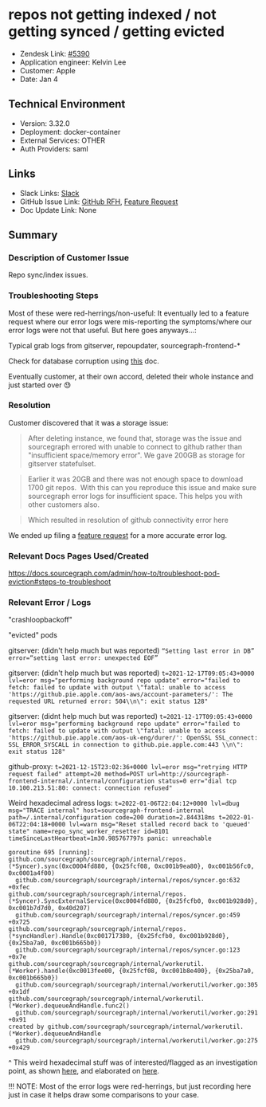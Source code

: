 
# repos not getting indexed / not getting synced / getting evicted <!-- Ticket Title  Hint: include keywords to make it searchable -->

- Zendesk Link: [#5390](https://sourcegraph.zendesk.com/agent/tickets/5390)
- Application engineer: Kelvin Lee
- Customer: Apple <!-- Redact if this contains personally identifying information -->
- Date: Jan 4

<!-- Data populated from integration, speak to Ben Gordon or Michael Bali if not working -->
<!-- During Internal team trial, fill missing data manually (we are waiting for all data to sync) -->

## Technical Environment
- Version: 3.32.0​
- Deployment: docker-container
- External Services: OTHER
- Auth Providers: saml


## Links
<!-- Data for application engineer manual entry -->
- Slack Links: [Slack](https://sourcegraph.slack.com/archives/C01NM1WFVH8/p1641408184019500)
- GitHub Issue Link: [GitHub RFH](https://github.com/sourcegraph/customer/issues/615), [Feature Request](https://github.com/sourcegraph/sourcegraph/issues/29588)
- Doc Update Link: None

## Summary
### Description of Customer Issue
Repo sync/index issues.

### Troubleshooting Steps
Most of these were red-herrings/non-useful: It eventually led to a feature request where our error logs were mis-reporting the symptoms/where our error logs were not that useful. But here goes anyways...:

Typical grab logs from gitserver, repoupdater, sourcegraph-frontend-*

Check for database corruption using [this](https://docs.sourcegraph.com/admin/migration/3_31#check-for-prior-index-corruption-before-upgrading) doc.

Eventually customer, at their own accord, deleted their whole instance and just started over 😓 

### Resolution
Customer discovered that it was a storage issue:

> After deleting instance, we found that, storage was the issue and sourcegraph errored with unable to connect to github rather than "insufficient space/memory error". We gave 200GB as storage for gitserver statefulset.

> Earlier it was 20GB and there was not enough space to download 1700 git repos.  With this can you reproduce this issue and make sure sourcegraph error logs for insufficient space. This helps you with other customers also.

> Which resulted in resolution of github connectivity error here


We ended up filing a [feature request](https://github.com/sourcegraph/sourcegraph/issues/29588) for a more accurate error log.

### Relevant Docs Pages Used/Created
https://docs.sourcegraph.com/admin/how-to/troubleshoot-pod-eviction#steps-to-troubleshoot

 

### Relevant Error / Logs
<!-- Please redact keys, tokens, and personal identifying information -->
"crashloopbackoff"

"evicted" pods

gitserver: (didn't help much but was reported)
`“Setting last error in DB” error=“setting last error: unexpected EOF”`

gitserver: (didn't help much but was reported)
`t=2021-12-17T09:05:43+0000 lvl=eror msg="performing background repo update" error="failed to fetch: failed to update with output \"fatal: unable to access 'https://github.pie.apple.com/aos-aws/account-parameters/': The requested URL returned error: 504\\n\": exit status 128"`

gitserver: (didnt help much but was reported)
`t=2021-12-17T09:05:43+0000 lvl=eror msg="performing background repo update" error="failed to fetch: failed to update with output \"fatal: unable to access 'https://github.pie.apple.com/aos-uk-eng/durer/': OpenSSL SSL_connect: SSL_ERROR_SYSCALL in connection to github.pie.apple.com:443 \\n\": exit status 128"`

github-proxy:
`t=2021-12-15T23:02:36+0000 lvl=eror msg="retrying HTTP request failed" attempt=20 method=POST url=http://sourcegraph-frontend-internal/.internal/configuration status=0 err="dial tcp 10.100.213.51:80: connect: connection refused"`

Weird hexadecimal adress logs:
`t=2022-01-06T22:04:12+0000 lvl=dbug msg="TRACE internal" host=sourcegraph-frontend-internal path=/.internal/configuration code=200 duration=2.844318ms
t=2022-01-06T22:04:18+0000 lvl=warn msg="Reset stalled record back to 'queued' state" name=repo_sync_worker_resetter id=8101 timeSinceLastHeartbeat=1m30.985767797s
panic: unreachable`

```
goroutine 695 [running]:
github.com/sourcegraph/sourcegraph/internal/repos.(*Syncer).sync(0xc0004fd880, {0x25fcf08, 0xc001b9ea80}, 0xc001b56fc0, 0xc0001a4f00)
  github.com/sourcegraph/sourcegraph/internal/repos/syncer.go:632 +0xfec
github.com/sourcegraph/sourcegraph/internal/repos.(*Syncer).SyncExternalService(0xc0004fd880, {0x25fcfb0, 0xc001b928d0}, 0xc001b7d7d0, 0x40d207)
  github.com/sourcegraph/sourcegraph/internal/repos/syncer.go:459 +0x725
github.com/sourcegraph/sourcegraph/internal/repos.(*syncHandler).Handle(0xc001717380, {0x25fcfb0, 0xc001b928d0}, {0x25ba7a0, 0xc001b665b0})
  github.com/sourcegraph/sourcegraph/internal/repos/syncer.go:123 +0x7e
github.com/sourcegraph/sourcegraph/internal/workerutil.(*Worker).handle(0xc0013fee00, {0x25fcf08, 0xc001b8e400}, {0x25ba7a0, 0xc001b665b0})
  github.com/sourcegraph/sourcegraph/internal/workerutil/worker.go:305 +0x1df
github.com/sourcegraph/sourcegraph/internal/workerutil.(*Worker).dequeueAndHandle.func2()
  github.com/sourcegraph/sourcegraph/internal/workerutil/worker.go:291 +0x91
created by github.com/sourcegraph/sourcegraph/internal/workerutil.(*Worker).dequeueAndHandle
  github.com/sourcegraph/sourcegraph/internal/workerutil/worker.go:275 +0x429
```

^ This weird hexadecimal stuff was of interested/flagged as an investigation point, as shown [here](https://github.com/sourcegraph/customer/issues/615#issuecomment-1007010874), and elaborated on [here](https://github.com/sourcegraph/customer/issues/615#issuecomment-1007334732). 
 
!!! NOTE: Most of the error logs were red-herrings, but just recording here just in case it helps draw some comparisons to your case.

<!-- Once complete, upload a copy to https://github.com/sourcegraph/support-tools-internal/tree/main/resolved-tickets as a .md file -->
<!-- Name the file 5390.md -->
